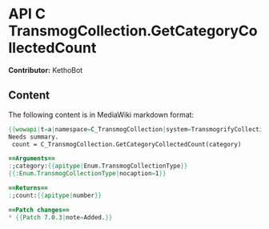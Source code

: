 # API C TransmogCollection.GetCategoryCollectedCount

**Contributor:** KethoBot

## Content

The following content is in MediaWiki markdown format:

```mediawiki
{{wowapi|t=a|namespace=C_TransmogCollection|system=TransmogrifyCollection}}
Needs summary.
 count = C_TransmogCollection.GetCategoryCollectedCount(category)

==Arguments==
:;category:{{apitype|Enum.TransmogCollectionType}}
{{:Enum.TransmogCollectionType|nocaption=1}}

==Returns==
:;count:{{apitype|number}}

==Patch changes==
* {{Patch 7.0.3|note=Added.}}
```